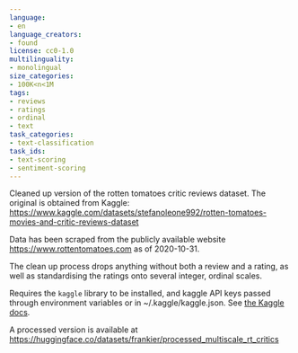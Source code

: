 ```yaml
---
language:
- en
language_creators:
- found
license: cc0-1.0
multilinguality:
- monolingual
size_categories:
- 100K<n<1M
tags:
- reviews
- ratings
- ordinal
- text
task_categories:
- text-classification
task_ids:
- text-scoring
- sentiment-scoring
---
```


Cleaned up version of the rotten tomatoes critic reviews dataset. The original
is obtained from Kaggle:
https://www.kaggle.com/datasets/stefanoleone992/rotten-tomatoes-movies-and-critic-reviews-dataset

Data has been scraped from the publicly available website
https://www.rottentomatoes.com as of 2020-10-31.

The clean up process drops anything without both a review and a rating, as well
as standardising the ratings onto several integer, ordinal scales.

Requires the `kaggle` library to be installed, and kaggle API keys passed
through environment variables or in ~/.kaggle/kaggle.json. See [the Kaggle
docs](https://www.kaggle.com/docs/api#authentication).

A processed version is available at
https://huggingface.co/datasets/frankier/processed_multiscale_rt_critics
